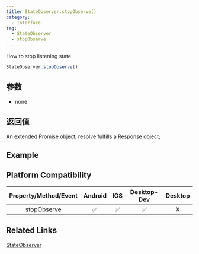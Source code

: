 ```yaml
---
title: StateObserver.stopObserve()
category:
  - Interface
tag:
  - StateObserver
  - stopObserve
---
```


How to stop listening state

```js
StateObserver.stopObserve()
```

## 参数
  
  - none

## 返回值

  An extended Promise object, resolve fulfills a Response object;

## Example

## Platform Compatibility

| Property/Method/Event  | Android | IOS | Desktop-Dev | Desktop |
|:----------------------:|:-------:|:---:|:-----------:|:-------:|
| stopObserve            | ✅      | ✅  | ✅          | X       |

## Related Links
[StateObserver](../state-observer/index.md)

